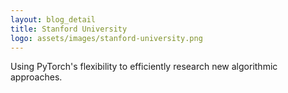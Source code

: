 ```yaml
---
layout: blog_detail
title: Stanford University
logo: assets/images/stanford-university.png
---
```


Using PyTorch's flexibility to efficiently research new algorithmic approaches.
